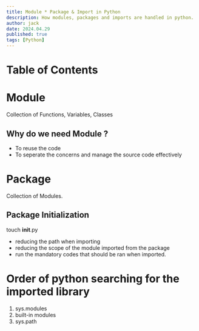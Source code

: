 ```yaml
---
title: Module * Package & Import in Python
description: How modules, packages and imports are handled in python.
author: jack
date: 2024.04.29
published: true
tags: [Python]
---
```


# Table of Contents

# Module

Collection of Functions, Variables, Classes

## Why do we need Module ?

- To reuse the code
- To seperate the concerns and manage the source code effectively

# Package

Collection of Modules.

## Package Initialization

touch **init**.py

- reducing the path when importing
- reducing the scope of the module imported from the package
- run the mandatory codes that should be ran when imported.

# Order of python searching for the imported library

1. sys.modules
2. built-in modules
3. sys.path
